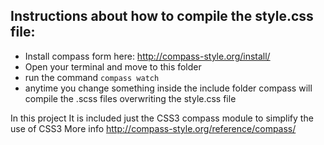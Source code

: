 Instructions about how to compile the style.css file:
-----------------
- Install compass form here: http://compass-style.org/install/
- Open your terminal and move to this folder
- run the command <code>compass watch</code>
- anytime you change something inside the include folder compass will compile the .scss files overwriting the style.css file


In this project It is included just the CSS3 compass module to simplify the use of CSS3 
More info http://compass-style.org/reference/compass/